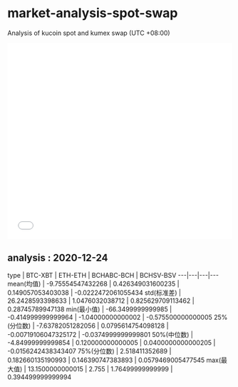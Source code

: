 # market-analysis-spot-swap
Analysis of kucoin spot and kumex swap (UTC +08:00)

<iframe width="100%" height="440" src="./data.html" frameborder="no" border="0" scrolling="no"></iframe>

## analysis : 2020-12-24

type | BTC-XBT | ETH-ETH | BCHABC-BCH | BCHSV-BSV 
---|---|---|---
mean(均值) | -9.75554547432268 | 0.426349031600235 | 0.149057053403038 | -0.0222472061055434
std(标准差) | 26.2428593398633 | 1.0476032038712 | 0.825629709113462 | 0.28745789947138
min(最小值) | -66.3499999999985 | -0.414999999999964 | -1.04000000000002 | -0.575500000000005
25%(分位数) | -7.63782051282056 | 0.0795614754098128 | -0.00719106047325172 | -0.0374999999999801
50%(中位数) | -4.84999999999854 | 0.120000000000005 | 0.0400000000000205 | -0.0156242438343407
75%(分位数) | 2.518411352689 | 0.182660135190993 | 0.146390747383893 | 0.0579469005477545
max(最大值) | 13.1500000000015 | 2.755 | 1.76499999999999 | 0.394499999999994
